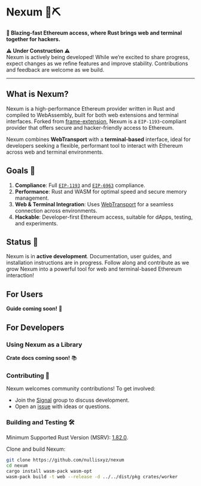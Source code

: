 # Nexum 🚧⛏️

**🚀 Blazing-fast Ethereum access, where Rust brings web and terminal together for hackers.**

**⚠️ Under Construction ⚠️**  
Nexum is actively being developed! While we’re excited to share progress, expect changes as we refine features and improve stability. Contributions and feedback are welcome as we build.

---

<!--![CI status](https://github.com/your-org/nexum/workflows/CI/badge.svg)-->

<!--![Telegram Chat][tg-badge]-->

<!-- ![](./assets/nexum-banner.png) -->

## What is Nexum?

Nexum is a high-performance Ethereum provider written in Rust and compiled to WebAssembly, built for both web extensions and terminal interfaces. Forked from [frame-extension](https://github.com/frame-labs/frame-extension), Nexum is a `EIP-1193`-compliant provider that offers secure and hacker-friendly access to Ethereum.

Nexum combines **WebTransport** with a **terminal-based** interface, ideal for developers seeking a flexible, performant tool to interact with Ethereum across web and terminal environments.

## Goals 🥅

1. **Compliance**: Full [`EIP-1193`](https://eips.ethereum.org/EIPS/eip-1193) and [`EIP-6963`](https://eips.ethereum.org/EIPS/eip-6963) compliance.
2. **Performance**: Rust and WASM for optimal speed and secure memory management.
3. **Web & Terminal Integration**: Uses [WebTransport](https://developer.mozilla.org/en-US/docs/Web/API/WebTransport) for a seamless connection across environments.
4. **Hackable**: Developer-first Ethereum access, suitable for dApps, testing, and experiments.

## Status 📍

Nexum is in **active development**. Documentation, user guides, and installation instructions are in progress. Follow along and contribute as we grow Nexum into a powerful tool for web and terminal-based Ethereum interaction!

## For Users

**Guide coming soon!** 📖

## For Developers

### Using Nexum as a Library

**Crate docs coming soon!** 📚

### Contributing 🤝

Nexum welcomes community contributions! To get involved:

- Join the [Signal](https://signal.group/#CjQKIHNV-kWphhtnpwS3zywC7LRr5BEW9Q1XyDl2qZtL2WYqEhAyO0c8tGmrQDmEsY15rALt) group to discuss development.
- Open an [issue](https://github.com/nullisxyz/nexum/issues) with ideas or questions.

### Building and Testing 🛠️

Minimum Supported Rust Version (MSRV): [1.82.0](https://blog.rust-lang.org/2024/10/17/Rust-1.82.0.html).

Clone and build Nexum:

```sh
git clone https://github.com/nullisxyz/nexum
cd nexum
cargo install wasm-pack wasm-opt
wasm-pack build -t web --release -d ../../dist/pkg crates/worker
